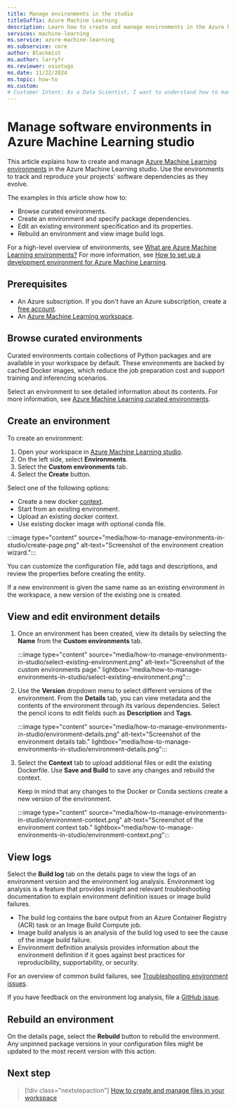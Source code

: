 ```yaml
---
title: Manage environments in the studio
titleSuffix: Azure Machine Learning
description: Learn how to create and manage environments in the Azure Machine Learning studio. Environments are used for training and inference.
services: machine-learning
ms.service: azure-machine-learning
ms.subservice: core
author: Blackmist
ms.author: larryfr
ms.reviewer: osiotugo
ms.date: 11/22/2024
ms.topic: how-to
ms.custom:
# Customer Intent: As a Data Scientist, I want to understand how to manage environments for training and inference in Azure Machine Learning studio.
---
```


# Manage software environments in Azure Machine Learning studio

This article explains how to create and manage [Azure Machine Learning environments](/python/api/azure-ai-ml/azure.ai.ml.entities.environment) in the Azure Machine Learning studio. Use the environments to track and reproduce your projects' software dependencies as they evolve.

The examples in this article show how to:

* Browse curated environments.
* Create an environment and specify package dependencies.
* Edit an existing environment specification and its properties.
* Rebuild an environment and view image build logs.

For a high-level overview of environments, see [What are Azure Machine Learning environments?](concept-environments.md) For more information, see [How to set up a development environment for Azure Machine Learning](how-to-configure-environment.md).

## Prerequisites

* An Azure subscription. If you don't have an Azure subscription, create a [free account](https://azure.microsoft.com/free).
* An [Azure Machine Learning workspace](quickstart-create-resources.md).

## Browse curated environments

Curated environments contain collections of Python packages and are available in your workspace by default. These environments are backed by cached Docker images, which reduce the job preparation cost and support training and inferencing scenarios.

Select an environment to see detailed information about its contents. For more information, see [Azure Machine Learning curated environments](resource-curated-environments.md).

## Create an environment

To create an environment:
1. Open your workspace in [Azure Machine Learning studio](https://ml.azure.com).
1. On the left side, select **Environments**.
1. Select the **Custom environments** tab.
1. Select the **Create** button.

Select one of the following options:
* Create a new docker [context](https://docs.docker.com/engine/reference/commandline/build/).
* Start from an existing environment.
* Upload an existing docker context.
* Use existing docker image with optional conda file.

:::image type="content" source="media/how-to-manage-environments-in-studio/create-page.png" alt-text="Screenshot of the environment creation wizard.":::

You can customize the configuration file, add tags and descriptions, and review the properties before creating the entity.

If a new environment is given the same name as an existing environment in the workspace, a new version of the existing one is created.

## View and edit environment details

1. Once an environment has been created, view its details by selecting the __Name__ from the __Custom environments__ tab.

    :::image type="content" source="media/how-to-manage-environments-in-studio/select-existing-environment.png" alt-text="Screenshot of the custom environments page." lightbox="media/how-to-manage-environments-in-studio/select-existing-environment.png":::

1. Use the __Version__ dropdown menu to select different versions of the environment. From the __Details__ tab, you can view metadata and the contents of the environment through its various dependencies. Select the pencil icons to edit fields such as __Description__ and __Tags__.

    :::image type="content" source="media/how-to-manage-environments-in-studio/environment-details.png" alt-text="Screenshot of the environment details tab." lightbox="media/how-to-manage-environments-in-studio/environment-details.png":::

3. Select the __Context__ tab to upload additional files or edit the existing Dockerfile. Use __Save and Build__ to save any changes and rebuild the context.

    Keep in mind that any changes to the Docker or Conda sections create a new version of the environment.

    :::image type="content" source="media/how-to-manage-environments-in-studio/environment-context.png" alt-text="Screenshot of the environment context tab." lightbox="media/how-to-manage-environments-in-studio/environment-context.png":::

## View logs

Select the **Build log** tab on the details page to view the logs of an environment version and the environment log analysis. Environment log analysis is a feature that provides insight and relevant troubleshooting documentation to explain environment definition issues or image build failures.

* The build log contains the bare output from an Azure Container Registry (ACR) task or an Image Build Compute job.
* Image build analysis is an analysis of the build log used to see the cause of the image build failure.
* Environment definition analysis provides information about the environment definition if it goes against best practices for reproducibility, supportability, or security.

For an overview of common build failures, see [Troubleshooting environment issues](https://aka.ms/azureml/environment/troubleshooting-guide).

If you have feedback on the environment log analysis, file a [GitHub issue](https://aka.ms/azureml/environment/log-analysis-feedback).

## Rebuild an environment

On the details page, select the **Rebuild** button to rebuild the environment. Any unpinned package versions in your configuration files might be updated to the most recent version with this action.

## Next step

> [!div class="nextstepaction"]
> [How to create and manage files in your workspace](how-to-manage-files.md)
